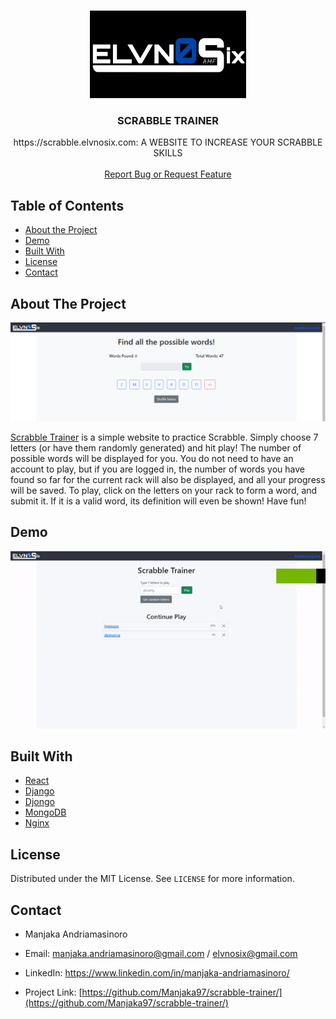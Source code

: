 
<!-- PROJECT LOGO -->
<br />
<p align="center">
  <a href="https://github.com/Manjaka97?tab=repositories">
    <img src="images/logo.png" alt="Logo" width="250" height="140">
  </a>

  <h3 align="center">SCRABBLE TRAINER</h3>

  <p align="center">
    https://scrabble.elvnosix.com:
    A WEBSITE TO INCREASE YOUR SCRABBLE SKILLS
    <br />
    <br />
    <a href="https://github.com/Manjaka97/scrabble-trainer/issues">Report Bug or Request Feature</a>
  </p>
</p>



<!-- TABLE OF CONTENTS -->
## Table of Contents

* [About the Project](#about-the-project)
* [Demo](#demo)
* [Built With](#built-with)
* [License](#license)
* [Contact](#contact)




<!-- ABOUT THE PROJECT -->
## About The Project

![product-screenshot]

[Scrabble Trainer](https://scrabble.elvnosix.com) is a simple website to practice Scrabble. Simply choose 7 letters (or have them randomly generated) and hit play! The number of possible words will be displayed for you. You do not need to have an account to play, but if you are logged in, the number of words you have found so far for the current rack will also be displayed, and all your progress will be saved. To play, click on the letters on your rack to form a word, and submit it. If it is a valid word, its definition will even be shown! Have fun!


<!-- DEMO -->
## Demo

![demo]

## Built With

* [React](https://reactjs.org/)
* [Django](https://www.djangoproject.com/)
* [Djongo](https://github.com/nesdis/djongo)
* [MongoDB](https://www.mongodb.com/)
* [Nginx](https://www.nginx.com/)

<!-- LICENSE -->
## License

Distributed under the MIT License. See `LICENSE` for more information.


<!-- CONTACT -->
## Contact

* Manjaka Andriamasinoro 
* Email: manjaka.andriamasinoro@gmail.com / elvnosix@gmail.com
* LinkedIn: https://www.linkedin.com/in/manjaka-andriamasinoro/

* Project Link: [https://github.com/Manjaka97/scrabble-trainer/](https://github.com/Manjaka97/scrabble-trainer/)


<!-- MARKDOWN LINKS & IMAGES -->
[license-url]: https://github.com/Manjaka97/scrabble-trainer/blob/master/LICENSE
[linkedin-url]: https://www.linkedin.com/in/manjaka-andriamasinoro/
[product-screenshot]: images/screenshot.PNG
[demo]: images/demo.gif
